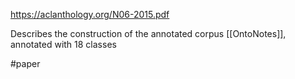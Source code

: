 https://aclanthology.org/N06-2015.pdf

Describes the  construction of the annotated corpus [[OntoNotes]], annotated with 18 classes

#paper 